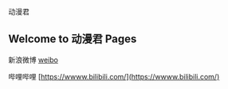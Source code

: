 动漫君

## Welcome to 动漫君 Pages

新浪微博  [weibo](https://wwww.weibo.com/)

哔哩哔哩 [https://wwww.bilibili.com/](https://wwww.bilibili.com/) 
